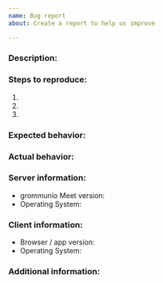 ```yaml
---
name: Bug report
about: Create a report to help us improve

---
```


<!--

This issue tracker is only for reporting bugs and tracking issues related to the source code.

Before posting, please make sure to check if the same or similar bugs have already been discussed: https://github.com/jitsi/jitsi-meet/issues

General questions regarding usage, installation, etc. should be posted at https://community.jitsi.org. They will be closed if posted here.

-->

### Description:

<!-- Please describe the bug clearly and concisely. -->

### Steps to reproduce:

1. <!-- Open '...' -->
2. <!-- Click on '...' -->
3. <!-- and so on... -->

### Expected behavior:

<!-- Please describe what should happen. -->

### Actual behavior:

<!-- Please describe what actually happens. -->
<!-- Please attach screenshot if possible. -->

### Server information:

- grommunio Meet version:
- Operating System:

### Client information:

- Browser / app version:
- Operating System:

### Additional information:

<!-- Please provide additional information about the bug, if any. -->
